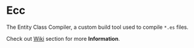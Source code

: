 # Ecc
The Entity Class Compiler, a custom build tool used to compile ``*.es`` files.

Check out [Wiki](https://github.com/Serious-Engine/Ecc/wiki) section for more **Information**.